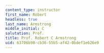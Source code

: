 ```yaml
---
content_type: instructor
first_name: Robert
headless: true
last_name: Armstrong
middle_initial: C
salutation: Prof.
title: Prof. Robert C Armstrong
uid: 63706b98-cb36-55b5-af42-0bdef1e626e9
---
```

